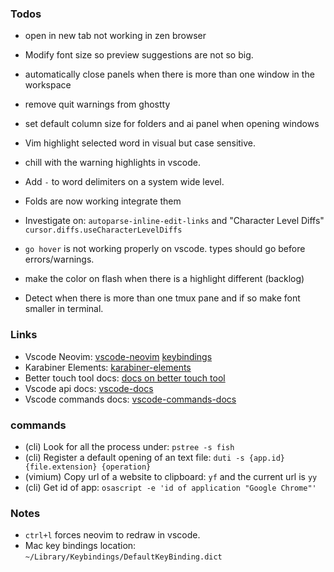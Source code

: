 ### Todos

- open in new tab not working in zen browser
- Modify font size so preview suggestions are not so big.
- automatically close panels when there is more than one window in the workspace
- remove quit warnings from ghostty
- set default column size for folders and ai panel when opening windows
- Vim highlight selected word in visual but case sensitive.
- chill with the warning highlights in vscode.
- Add `-` to word delimiters on a system wide level.
- Folds are now working integrate them
- Investigate on: `autoparse-inline-edit-links` and "Character Level Diffs" `cursor.diffs.useCharacterLevelDiffs`

- `go hover` is not working properly on vscode. types should go before errors/warnings.
- make the color on flash when there is a highlight different (backlog)
- Detect when there is more than one tmux pane and if so make font smaller in terminal.

### Links

- Vscode Neovim:
  [vscode-neovim]("https://marketplace.visualstudio.com/items?itemName=asvetliakov.vscode-neovim")
  [keybindings]("https://marketplace.visualstudio.com/items?itemName=asvetliakov.vscode-neovim#explorerlist-navigation-bindings")
- Karabiner Elements:
  [karabiner-elements]("https://karabiner-elements.pqrs.org/docs/")
- Better touch tool docs:
  [docs on better touch tool]("https://docs.folivora.ai/")
- Vscode api docs:
  [vscode-docs]("https://code.visualstudio.com/api/references/vscode-api")
- Vscode commands docs:
  [vscode-commands-docs]("https://code.visualstudio.com/api/references/commands")

### commands

- (cli) Look for all the process under: `pstree -s fish`
- (cli) Register a default opening of an text file: `duti -s {app.id} {file.extension} {operation}`
- (vimium) Copy url of a website to clipboard: `yf` and the current url is `yy`
- (cli) Get id of app: `osascript -e 'id of application "Google Chrome"'`

### Notes

- `ctrl+l` forces neovim to redraw in vscode.
- Mac key bindings location: `~/Library/Keybindings/DefaultKeyBinding.dict`
